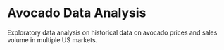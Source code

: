 # Avocado Data Analysis
Exploratory data analysis on historical data on avocado prices and sales volume in multiple US markets. 

